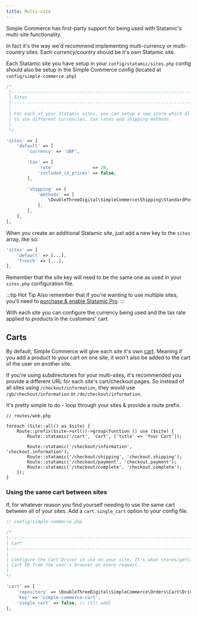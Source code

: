 ```yaml
---
title: Multi-site
---
```


Simple Commerce has first-party support for being used with Statamic's multi-site functionality.

In fact it's the way we'd recommend implementing multi-currency or multi-country sites. Each currency/country should be it's own Statamic site.

Each Statamic site you have setup in your `config/statamic/sites.php` config should also be setup in the Simple Commerce config (located at `config/simple-commerce.php`)

```php
/*
 |--------------------------------------------------------------------------
 | Sites
 |--------------------------------------------------------------------------
 |
 | For each of your Statamic sites, you can setup a new store which allows you
 | to use different currencies, tax rates and shipping methods.
 |
 */

'sites' => [
    'default' => [
        'currency' => 'GBP',

        'tax' => [
            'rate'               => 20,
            'included_in_prices' => false,
        ],

        'shipping' => [
            'methods' => [
                \DoubleThreeDigital\SimpleCommerce\Shipping\StandardPost::class,
            ],
        ],
    ],
],
```

When you create an additional Statamic site, just add a new key to the `sites` array, like so:

```php
'sites' => [
    'default' => [...],
    'french' => [...],
],
```

Remember that the site key will need to be the same one as used in your `sites.php` configuration file.

:::tip Hot Tip
Also remember that if you're wanting to use multiple sites, you'll need to [purchase & enable Statamic Pro](https://statamic.dev/licensing).
:::

With each site you can configure the currency being used and the tax rate applied to products in the customers' cart.

## Carts

By default, Simple Commerce will give each site it's own [cart](/cart-and-orders). Meaning if you add a product to your cart on one site, it won't also be added to the cart of the user on another site.

If you're using subdirectories for your multi-sites, it's recommended you provide a different URL for each site's cart/checkout pages. So instead of all sites using `/checkout/information`, they would use `/gb/checkout/information` or `/de/checkout/information`.

It's pretty simple to do - loop through your sites & provide a route prefix.

```
// routes/web.php

foreach (Site::all() as $site) {
    Route::prefix($site->url())->group(function () use ($site) {
        Route::statamic('/cart', 'cart', ['title' => 'Your Cart']);

        Route::statamic('/checkout/information', 'checkout.information');
        Route::statamic('/checkout/shipping', 'checkout.shipping');
        Route::statamic('/checkout/payment', 'checkout.payment');
        Route::statamic('/checkout/complete', 'checkout.complete');
    });
}
```

### Using the same cart between sites

If, for whatever reason you find yourself needing to use the same cart between all of your sites. Add a `cart.single_cart` option to your config file.

```php
// config/simple-commerce.php

/*
|--------------------------------------------------------------------------
| Cart
|--------------------------------------------------------------------------
|
| Configure the Cart Driver in use on your site. It's what stores/gets the
| Cart ID from the user's browser on every request.
|
*/

'cart' => [
    'repository' => \DoubleThreeDigital\SimpleCommerce\Orders\Cart\Drivers\CookieDriver::class,
    'key' => 'simple-commerce-cart',
    'single_cart' => false, // [tl! add]
],
```

